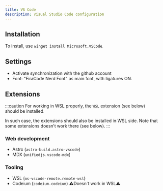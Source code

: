 ```yaml
---
title: VS Code
description: Visual Studio Code configuration
---
```


## Installation

To install, use `winget install Microsoft.VSCode`.

## Settings

- Activate synchronization with the github account
- Font: "FiraCode Nerd Font" as main font, with ligatures ON.

## Extensions

:::caution
For working in WSL properly, the `WSL` extension (see below) should be installed.

In such case, the extensions should also be installed in WSL side.
Note that some extensions doesn't work there (see below).
:::

### Web development

- Astro (`astro-build.astro-vscode`)
- MDX (`unifiedjs.vscode-mdx`)

### Tooling

- WSL (`ms-vscode-remote.remote-wsl`)
- Codeium (`codeium.codeium`) ⚠️Doesn't work in WSL⚠️
